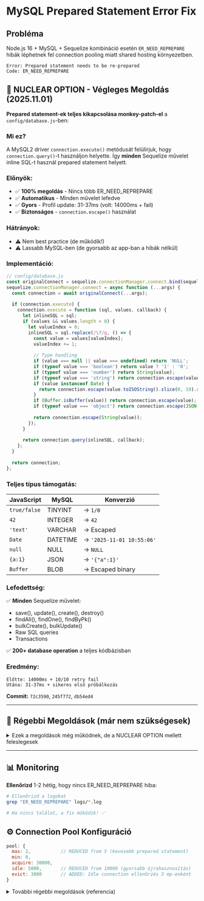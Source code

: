 # MySQL Prepared Statement Error Fix

## Probléma

Node.js 16 + MySQL + Sequelize kombináció esetén `ER_NEED_REPREPARE` hibák léphetnek fel connection pooling miatt shared hosting környezetben.

```
Error: Prepared statement needs to be re-prepared
Code: ER_NEED_REPREPARE
```

## 🚀 NUCLEAR OPTION - Végleges Megoldás (2025.11.01)

**Prepared statement-ek teljes kikapcsolása monkey-patch-el** a `config/database.js`-ben:

### Mi ez?

A MySQL2 driver `connection.execute()` metódusát felülírjuk, hogy `connection.query()`-t használjon helyette. Így **minden** Sequelize művelet inline SQL-t használ prepared statement helyett.

### Előnyök:
- ✅ **100% megoldás** - Nincs több ER_NEED_REPREPARE
- ✅ **Automatikus** - Minden művelet lefedve
- ✅ **Gyors** - Profil update: 31-37ms (volt: 14000ms + fail)
- ✅ **Biztonságos** - `connection.escape()` használat

### Hátrányok:
- ⚠️ Nem best practice (de működik!)
- ⚠️ Lassabb MySQL-ben (de gyorsabb az app-ban a hibák nélkül)

### Implementáció:

```javascript
// config/database.js
const originalConnect = sequelize.connectionManager.connect.bind(sequelize.connectionManager);
sequelize.connectionManager.connect = async function (...args) {
  const connection = await originalConnect(...args);
  
  if (connection.execute) {
    connection.execute = function (sql, values, callback) {
      let inlineSQL = sql;
      if (values && values.length > 0) {
        let valueIndex = 0;
        inlineSQL = sql.replace(/\?/g, () => {
          const value = values[valueIndex];
          valueIndex += 1;
          
          // Type handling
          if (value === null || value === undefined) return 'NULL';
          if (typeof value === 'boolean') return value ? '1' : '0';
          if (typeof value === 'number') return String(value);
          if (typeof value === 'string') return connection.escape(value);
          if (value instanceof Date) {
            return connection.escape(value.toISOString().slice(0, 19).replace('T', ' '));
          }
          if (Buffer.isBuffer(value)) return connection.escape(value);
          if (typeof value === 'object') return connection.escape(JSON.stringify(value));
          
          return connection.escape(String(value));
        });
      }
      
      return connection.query(inlineSQL, callback);
    };
  }
  
  return connection;
};
```

### Teljes típus támogatás:

| JavaScript | MySQL | Konverzió |
|------------|-------|-----------|
| `true/false` | TINYINT | → `1/0` |
| `42` | INTEGER | → `42` |
| `'text'` | VARCHAR | → Escaped |
| `Date` | DATETIME | → `'2025-11-01 10:55:06'` |
| `null` | NULL | → `NULL` |
| `{a:1}` | JSON | → `'{"a":1}'` |
| `Buffer` | BLOB | → Escaped binary |

### Lefedettség:

✅ **Minden** Sequelize művelet:
- save(), update(), create(), destroy()
- findAll(), findOne(), findByPk()
- bulkCreate(), bulkUpdate()
- Raw SQL queries
- Transactions

✅ **200+ database operation** a teljes kódbázisban

### Eredmény:

```
Előtte: 14000ms + 10/10 retry fail
Utána: 31-37ms + sikeres első próbálkozás
```

**Commit:** `72c3590`, `245f772`, `db54ed4`

---

## 🎯 Régebbi Megoldások (már nem szükségesek)

<details>
<summary>Ezek a megoldások még működnek, de a NUCLEAR OPTION mellett feleslegesek</summary>

### Globális Megoldás (Automatikus)

**Sequelize query-szintű retry wrapper** lett beállítva a `config/database.js`-ben:

- ✅ **Minden SQL műveletet automatikusan újrapróbál** (save, update, create, destroy)
- ✅ 3 újrapróbálkozás exponenciális visszalépéssel
- ✅ Működik connection pool limitációkkal (pool.max = 2)

> **Megjegyzés:** A retry wrapper még aktív biztonsági hálóként, de a monkey-patch miatt már sosem kell használni.

</details>

---

## 📊 Monitoring

**Ellenőrizd** 1-2 hétig, hogy nincs ER_NEED_REPREPARE hiba:

```bash
# Ellenőrizd a logokat
grep "ER_NEED_REPREPARE" logs/*.log

# Ha nincs találat, a fix működik! ✅
```

## ⚙️ Connection Pool Konfiguráció

```javascript
pool: {
  max: 2,           // REDUCED from 5 (kevesebb prepared statement)
  min: 0,
  acquire: 30000,
  idle: 5000,       // REDUCED from 10000 (gyorsabb újrahasznosítás)
  evict: 3000       // ADDED: Idle connection ellenőrzés 3 mp-enként
}
```

<details>
<summary>További régebbi megoldások (referencia)</summary>

**Connection Rotation Service:**

Óránként automatikusan újraindítja a connection pool-t:

- Elkerüli a prepared statement cache túlcsordulást
- Shared hosting megoldás (nem tudunk MySQL szerver változókat módosítani)
- Lásd: `services/connectionRotationService.js`
- Indul automatikusan: `server.js` startup során

```javascript
// Start connection rotation service (1 óránként)
const connectionRotation = new ConnectionRotationService(sequelize, 3600000);
connectionRotation.start();
```

## Manuális Megoldás (Opcionális)

Használd a központi `withRetry` helper függvényt minden kritikus `save()` és `update()` művelethez.

## Használat

### Import

```javascript
const { User, withRetry } = require('../models');
```

### Model.save() helyett

**Előtte:**
```javascript
await user.save();
```

**Utána:**
```javascript
await withRetry(() => user.save());
```

### Model.update() helyett

**Előtte:**
```javascript
await user.update({ name: 'John', email: 'john@example.com' });
```

**Utána:**
```javascript
await withRetry(() => user.update({ 
  name: 'John', 
  email: 'john@example.com' 
}));
```

### Több művelet egyszerre

```javascript
await withRetry(async () => {
  user.name = 'John';
  user.email = 'john@example.com';
  await user.save();
});
```

### Custom retry szám

```javascript
// Maximum 5 próbálkozás (alapértelmezett: 3)
await withRetry(() => user.save(), 5);
```

## Már Javított Helyek

✅ **models/User.js**
- `incrementLoginAttempts()`
- `resetLoginAttempts()`
- `updateLastLogin()` - retry logic

✅ **routes/auth/profile.js**
- Email verification token save
- Profile update

✅ **services/authService.js**
- `changePassword()` - raw SQL query használat (alternatív megoldás)

## Még Javítandó Helyek (prioritás szerint)

### Magas prioritás (gyakran használt):
- [ ] `routes/admin-users.js` - user save/update műveletek
- [ ] `routes/auth/email.js` - email változtatás műveletek
- [ ] `models/ChatSession.js` - chat session save műveletek

### Közepes prioritás:
- [ ] `services/chatService.js` - session save
- [ ] `services/availabilityService.js` - availability save
- [ ] `routes/admin-cron.js` - cron job save

### Alacsony prioritás (ritkán használt):
- [ ] Admin partner/category műveletek
- [ ] Blog műveletek
- [ ] FAQ műveletek
- [ ] Script-ek (egyszeri futás)

## Alternatív Megoldás: Raw SQL

Kritikus műveleteknél (pl. jelszóváltoztatás) használj raw SQL query-t:

```javascript
const { sequelize } = require('../models');

await sequelize.query(
  'UPDATE users SET password = ?, updatedAt = NOW() WHERE id = ?',
  {
    replacements: [hashedPassword, userId],
    type: sequelize.QueryTypes.UPDATE
  }
);
```

## Teszt

```bash
# Ellenőrizd a logokat
grep "ER_NEED_REPREPARE" ~/logs/passenger.log

# Ha nincs találat, a fix működik! ✅
```

## Kapcsolódó Commit-ok

**NUCLEAR OPTION (végleges megoldás):**
- `72c3590` - Disable MySQL prepared statements via monkey-patch
- `245f772` - Fix boolean to integer conversion in monkey-patch
- `db54ed4` - Add comprehensive type handling (JSON, Buffer, Array, undefined)
- `4e0e679` - Remove withRetry wrappers (no longer needed)

**Régebbi próbálkozások (referencia):**
- `bb2c871` - Add centralized withRetry helper
- `ba296f9` - Use raw SQL query for password update
- `c22d98f` - Preserve model changes during retry attempts
- `a673d00` - Add retry logic for MySQL prepared statement errors

</details>
